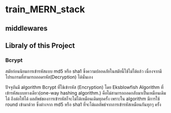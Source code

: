 # train_MERN_stack

## middlewares  
## Libraly of this Project  
### Bcrypt
สมัยก่อนนิยมการเข้ารหัสแบบ md5 หรือ sha1 ซึ่งความปลอดภัยในสมัยนี้ใช้ไม่ได้แล้ว เนื่องจากมีโปรแกรมที่สามารถถอดรหัส(Decryption) ได้นั่นเอง

ปัจจุบันมี algorithm Bcrypt  ที่ใช้เข้ารหัส (Encryption) โดย Eksblowfish Algorithm ที่เข้ารหัสแบบทางเดียว(one-way hashing algorithm.) คือไม่สามารถถอดกลับมาเป็นเหมือนเดิมได้ ถึงต่อให้ได้ ผลลัพธ์ของการเข้ารหัสก็จะไม่ได้เหมือนเดิมทุกครั้ง เพราะใน algorithm มีการใช้ round เข้ามาด้วย ซึ่งต่างจาก md5 หรือ sha1 ที่จะได้ผลลัพธ์จากการเข้ารหัสเหมือนกันทุกๆ ครั้ง

